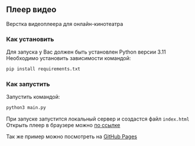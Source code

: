 ## Плеер видео

Верстка видеоплеера для онлайн-кинотеатра

### Как установить
Для запуска у Вас должен быть установлен Python версии 3.11
Необходимо установить зависимости командой:
```bash
pip install requirements.txt
```
### Как запустить
Запустить командой:
```bash
python3 main.py
```
При запуске запустится локальный сервер и создастся файл  `index.html`
Открыть плеер в браузере можно [по ссылке](http://localhost:8082/)

Так же пример можно посмотреть на [GitHub Pages]()